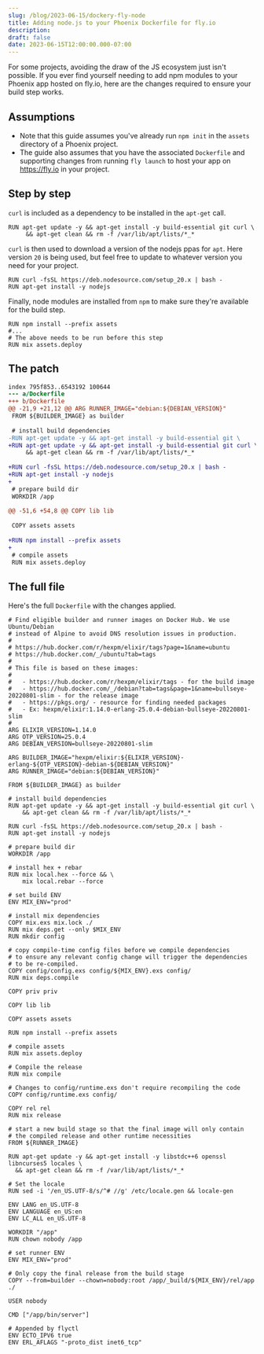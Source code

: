 ```yaml
---
slug: /blog/2023-06-15/dockery-fly-node
title: Adding node.js to your Phoenix Dockerfile for fly.io
description: 
draft: false
date: 2023-06-15T12:00:00.000-07:00
---
```


For some projects, avoiding the draw of the JS ecosystem just isn't possible. If you ever find yourself needing to add npm modules to your Phoenix app hosted on fly.io, here are the changes required to ensure your build step works.

## Assumptions

- Note that this guide assumes you've already run `npm init` in the `assets` directory of a Phoenix project.
- The guide also assumes that you have the associated `Dockerfile` and supporting changes from running `fly launch` to host your app on https://fly.io in your project.

## Step by step

`curl` is included as a dependency to be installed in the `apt-get` call. 

```docker
RUN apt-get update -y && apt-get install -y build-essential git curl \
     && apt-get clean && rm -f /var/lib/apt/lists/*_*
```

`curl` is then used to download a version of the nodejs ppas for `apt`. Here version `20` is being used, but feel free to update to whatever version you need for your project.

```docker
RUN curl -fsSL https://deb.nodesource.com/setup_20.x | bash -
RUN apt-get install -y nodejs
```

Finally, node modules are installed from `npm` to make sure they're available for the build step.

```docker
RUN npm install --prefix assets
#...
# The above needs to be run before this step
RUN mix assets.deploy
```

## The patch

```diff --git a/Dockerfile b/Dockerfile
index 795f853..6543192 100644
--- a/Dockerfile
+++ b/Dockerfile
@@ -21,9 +21,12 @@ ARG RUNNER_IMAGE="debian:${DEBIAN_VERSION}"
 FROM ${BUILDER_IMAGE} as builder
 
 # install build dependencies
-RUN apt-get update -y && apt-get install -y build-essential git \
+RUN apt-get update -y && apt-get install -y build-essential git curl \
     && apt-get clean && rm -f /var/lib/apt/lists/*_*
 
+RUN curl -fsSL https://deb.nodesource.com/setup_20.x | bash -
+RUN apt-get install -y nodejs
+
 # prepare build dir
 WORKDIR /app
 
@@ -51,6 +54,8 @@ COPY lib lib
 
 COPY assets assets
 
+RUN npm install --prefix assets
+
 # compile assets
 RUN mix assets.deploy
```

## The full file

Here's the full `Dockerfile` with the changes applied.

```docker
# Find eligible builder and runner images on Docker Hub. We use Ubuntu/Debian
# instead of Alpine to avoid DNS resolution issues in production.
#
# https://hub.docker.com/r/hexpm/elixir/tags?page=1&name=ubuntu
# https://hub.docker.com/_/ubuntu?tab=tags
#
# This file is based on these images:
#
#   - https://hub.docker.com/r/hexpm/elixir/tags - for the build image
#   - https://hub.docker.com/_/debian?tab=tags&page=1&name=bullseye-20220801-slim - for the release image
#   - https://pkgs.org/ - resource for finding needed packages
#   - Ex: hexpm/elixir:1.14.0-erlang-25.0.4-debian-bullseye-20220801-slim
#
ARG ELIXIR_VERSION=1.14.0
ARG OTP_VERSION=25.0.4
ARG DEBIAN_VERSION=bullseye-20220801-slim

ARG BUILDER_IMAGE="hexpm/elixir:${ELIXIR_VERSION}-erlang-${OTP_VERSION}-debian-${DEBIAN_VERSION}"
ARG RUNNER_IMAGE="debian:${DEBIAN_VERSION}"

FROM ${BUILDER_IMAGE} as builder

# install build dependencies
RUN apt-get update -y && apt-get install -y build-essential git curl \
    && apt-get clean && rm -f /var/lib/apt/lists/*_*

RUN curl -fsSL https://deb.nodesource.com/setup_20.x | bash -
RUN apt-get install -y nodejs

# prepare build dir
WORKDIR /app

# install hex + rebar
RUN mix local.hex --force && \
    mix local.rebar --force

# set build ENV
ENV MIX_ENV="prod"

# install mix dependencies
COPY mix.exs mix.lock ./
RUN mix deps.get --only $MIX_ENV
RUN mkdir config

# copy compile-time config files before we compile dependencies
# to ensure any relevant config change will trigger the dependencies
# to be re-compiled.
COPY config/config.exs config/${MIX_ENV}.exs config/
RUN mix deps.compile

COPY priv priv

COPY lib lib

COPY assets assets

RUN npm install --prefix assets

# compile assets
RUN mix assets.deploy

# Compile the release
RUN mix compile

# Changes to config/runtime.exs don't require recompiling the code
COPY config/runtime.exs config/

COPY rel rel
RUN mix release

# start a new build stage so that the final image will only contain
# the compiled release and other runtime necessities
FROM ${RUNNER_IMAGE}

RUN apt-get update -y && apt-get install -y libstdc++6 openssl libncurses5 locales \
  && apt-get clean && rm -f /var/lib/apt/lists/*_*

# Set the locale
RUN sed -i '/en_US.UTF-8/s/^# //g' /etc/locale.gen && locale-gen

ENV LANG en_US.UTF-8
ENV LANGUAGE en_US:en
ENV LC_ALL en_US.UTF-8

WORKDIR "/app"
RUN chown nobody /app

# set runner ENV
ENV MIX_ENV="prod"

# Only copy the final release from the build stage
COPY --from=builder --chown=nobody:root /app/_build/${MIX_ENV}/rel/app ./

USER nobody

CMD ["/app/bin/server"]

# Appended by flyctl
ENV ECTO_IPV6 true
ENV ERL_AFLAGS "-proto_dist inet6_tcp"
```
